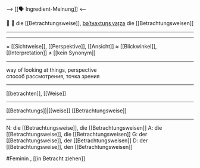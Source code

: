 --> [[🗣️ Ingredient-Meinung]] <--

🧐 🔴 die [[Betrachtungsweise]], [bəˈtʁaxtʊŋsˌvaɪ̯zə](https://youglish.com/pronounce/Betrachtungsweise/german)
die [[Betrachtungsweisen]]

---

---

= [[Sichtweise]], [[Perspektive]], [[Ansicht]]
≈ [[Blickwinkel]], [[Interpretation]]
≠ [[kein Synonym]]

---

way of looking at things, perspective  
способ рассмотрения, точка зрения

---

[[betrachten]], [[Weise]]

---

[[Betrachtungs]]|[[weise]]
[[Betrachtungsweise]]

---

N: die [[Betrachtungsweise]], die [[Betrachtungsweisen]]
A: die [[Betrachtungsweise]], die [[Betrachtungsweisen]]
G: der [[Betrachtungsweise]], der [[Betrachtungsweisen]]
D: der [[Betrachtungsweise]], den [[Betrachtungsweisen]]

#Feminin , [[in Betracht ziehen]]
